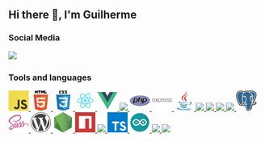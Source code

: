 ## Hi there 👋, I'm Guilherme

### Social Media

<a href="https://www.linkedin.com/in/guilherme-silva-de-sordi-535bab211/">
  <img width="40px" src="https://user-images.githubusercontent.com/79471410/131131426-f06bf07e-e353-441b-87e3-7f1fe2705ea8.png" />
</a>

### Tools and languages

<a href="https://developer.mozilla.org/pt-BR/docs/Web/JavaScript">
  <img width="40px" src="https://raw.githubusercontent.com/github/explore/80688e429a7d4ef2fca1e82350fe8e3517d3494d/topics/javascript/javascript.png" />
</a>
<a href="https://developer.mozilla.org/pt-BR/docs/Web/HTML">
  <img width="40px" src="https://raw.githubusercontent.com/github/explore/80688e429a7d4ef2fca1e82350fe8e3517d3494d/topics/html/html.png" />
</a>
<a href="https://developer.mozilla.org/pt-BR/docs/Web/CSS">
  <img width="40px" src="https://raw.githubusercontent.com/github/explore/80688e429a7d4ef2fca1e82350fe8e3517d3494d/topics/css/css.png" />
</a>
<a href="https://pt-br.reactjs.org/">
  <img width="40px" src="https://raw.githubusercontent.com/github/explore/80688e429a7d4ef2fca1e82350fe8e3517d3494d/topics/react/react.png" />
</a>
<a href="https://vuejs.org/">
  <img width="40px" src="https://raw.githubusercontent.com/github/explore/80688e429a7d4ef2fca1e82350fe8e3517d3494d/topics/vue/vue.png" />
</a>
<a href="https://ionicframework.com/">
  <img width="40px" src="https://ionicframework.com/img/meta/favicon-32x32.png" />
</a>
<a href="https://www.php.net/">
  <img width="40px" src="https://raw.githubusercontent.com/github/explore/80688e429a7d4ef2fca1e82350fe8e3517d3494d/topics/php/php.png" />
</a>
<a href="https://expressjs.com/pt-br/">
  <img width="40px" src="https://raw.githubusercontent.com/devicons/devicon/master/icons/express/express-original-wordmark.svg" />
</a>
<a href="https://www.java.com/pt-BR/">
  <img width="40px" src="https://raw.githubusercontent.com/devicons/devicon/master/icons/java/java-original.svg" />
</a>
<a href="https://git-scm.com/">
  <img width="40px" src="https://www.vectorlogo.zone/logos/git-scm/git-scm-icon.svg" />
</a>
<a href="https://www.microsoft.com/pt-br/windows/">
  <img width="40px" src="https://upload.wikimedia.org/wikipedia/commons/thumb/5/5f/Windows_logo_-_2012.svg/1024px-Windows_logo_-_2012.svg.png" />
</a>
<a href="https://4linux.com.br/o-que-e-linux/">
  <img width="40px" src="https://upload.wikimedia.org/wikipedia/commons/b/b0/NewTux.svg" />
</a>
<a href="https://www.centos.org/">
  <img height="40px" src="https://upload.wikimedia.org/wikipedia/commons/b/bf/Centos-logo-light.svg" />
</a>
<a href="https://www.postgresql.org/">
  <img width="40px" src="https://raw.githubusercontent.com/github/explore/80688e429a7d4ef2fca1e82350fe8e3517d3494d/topics/postgresql/postgresql.png" />
</a>
<a href="https://sass-lang.com/">
  <img width="40px" src="https://raw.githubusercontent.com/github/explore/80688e429a7d4ef2fca1e82350fe8e3517d3494d/topics/sass/sass.png" />
</a>
<a href="https://wordpress.com/pt-br/">
  <img width="40px" src="https://raw.githubusercontent.com/github/explore/80688e429a7d4ef2fca1e82350fe8e3517d3494d/topics/wordpress/wordpress.png" />
</a>
<a href="https://nodejs.org/en/">
  <img width="40px" src="https://raw.githubusercontent.com/github/explore/80688e429a7d4ef2fca1e82350fe8e3517d3494d/topics/nodejs/nodejs.png" />
</a>
<a href="https://www.npmjs.com/">
  <img width="40px" src="https://raw.githubusercontent.com/github/explore/80688e429a7d4ef2fca1e82350fe8e3517d3494d/topics/npm/npm.png" />
</a>
<a href="https://www.postman.com/">
  <img width="40px" src="https://cdn.freelogovectors.net/wp-content/uploads/2020/12/postman-logo.png" />
</a>
<a href="https://www.typescriptlang.org/">
  <img width="40px" src="https://raw.githubusercontent.com/github/explore/80688e429a7d4ef2fca1e82350fe8e3517d3494d/topics/typescript/typescript.png" />
</a>
<a href="https://www.arduino.cc/">
  <img width="40px" src="https://raw.githubusercontent.com/github/explore/80688e429a7d4ef2fca1e82350fe8e3517d3494d/topics/arduino/arduino.png" />
</a>
<a href="https://education.lego.com/pt-br/">
  <img width="40px" src="https://upload.wikimedia.org/wikipedia/commons/thumb/2/24/LEGO_logo.svg/500px-LEGO_logo.svg.png" />
</a>
<a href="https://scratch.mit.edu/">
  <img width="40px" src="https://scratch.mit.edu/favicon.ico" />
</a>

